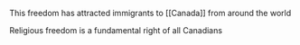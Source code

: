This freedom has attracted immigrants to [[Canada]] from around the world

Religious freedom is a fundamental right of all Canadians